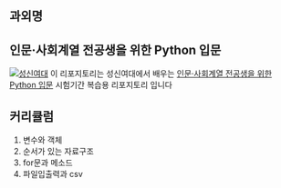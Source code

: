 ## 과외명

## 인문·사회계열 전공생을 위한 Python 입문

[![성신여대](https://lms.kmooc.kr/pluginfile.php/2841354/course/overviewfiles/018.png)](https://www.kmooc.kr/view/course/detail/11452)
이 리포지토리는 성신여대에서 배우는 [인문·사회계열 전공생을 위한 Python 입문](https://www.kmooc.kr/view/course/detail/11452) 시험기간 복습용 리포지토리 입니다

## 커리큘럼

1. 변수와 객체
2. 순서가 있는 자료구조
3. for문과 메소드
4. 파일입출력과 csv
